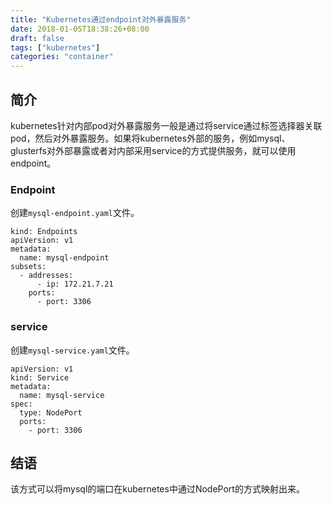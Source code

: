 ```yaml
---
title: "Kubernetes通过endpoint对外暴露服务"
date: 2018-01-05T18:38:26+08:00
draft: false
tags: ["kubernetes"]
categories: "container"
---
```

## 简介
kubernetes针对内部pod对外暴露服务一般是通过将service通过标签选择器关联pod，然后对外暴露服务。如果将kubernetes外部的服务，例如mysql、glusterfs对外部暴露或者对内部采用service的方式提供服务，就可以使用endpoint。

### Endpoint
创建`mysql-endpoint.yaml`文件。
```
kind: Endpoints
apiVersion: v1
metadata:
  name: mysql-endpoint
subsets:
  - addresses:
      - ip: 172.21.7.21
    ports:
      - port: 3306
```
### service
创建`mysql-service.yaml`文件。
```
apiVersion: v1
kind: Service
metadata:
  name: mysql-service
spec:
  type: NodePort
  ports:
    - port: 3306
```
## 结语
该方式可以将mysql的端口在kubernetes中通过NodePort的方式映射出来。
